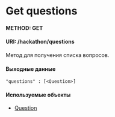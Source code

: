 # Get questions
#### METHOD: GET 
#### URI: /hackathon/questions

Метод для получения списка вопросов.

#### Выходные данные
    
    "questions" : [<Question>]

#### Используемые объекты

* [Question](./Question.md)